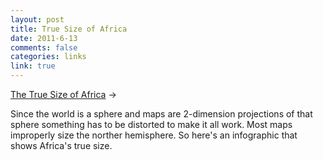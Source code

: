 ```yaml
--- 
layout: post
title: True Size of Africa
date: 2011-6-13
comments: false
categories: links
link: true
---
```

<a title="Africa's true size" href="http://www.informationisbeautiful.net/2010/the-true-size-of-africa/">The True Size of Africa</a> &rarr;
<br />

Since the world is a sphere and maps are 2-dimension projections of that sphere something has to be distorted to make it all work. Most maps improperly size the norther hemisphere. So here's an infographic that shows Africa's true size.
